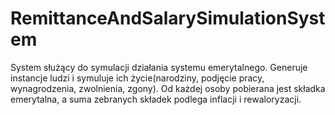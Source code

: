 # RemittanceAndSalarySimulationSystem

System służący do symulacji działania systemu emerytalnego.
Generuje instancje ludzi i symuluje ich życie(narodziny, podjęcie pracy, wynagrodzenia, zwolnienia, zgony).
Od każdej osoby pobierana jest składka emerytalna, a suma zebranych składek podlega inflacji i rewaloryzacji.
